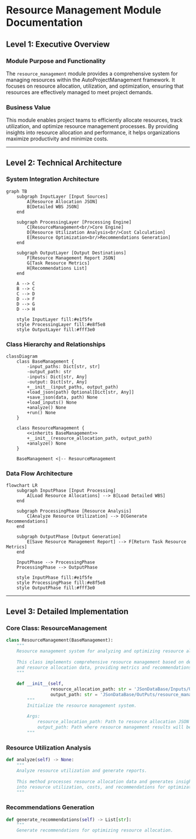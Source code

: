 # Resource Management Module Documentation

## Level 1: Executive Overview

### Module Purpose and Functionality
The `resource_management` module provides a comprehensive system for managing resources within the AutoProjectManagement framework. It focuses on resource allocation, utilization, and optimization, ensuring that resources are effectively managed to meet project demands.

### Business Value
This module enables project teams to efficiently allocate resources, track utilization, and optimize resource management processes. By providing insights into resource allocation and performance, it helps organizations maximize productivity and minimize costs.

---

## Level 2: Technical Architecture

### System Integration Architecture
```mermaid
graph TB
    subgraph InputLayer [Input Sources]
        A[Resource Allocation JSON]
        B[Detailed WBS JSON]
    end
    
    subgraph ProcessingLayer [Processing Engine]
        C[ResourceManagement<br/>Core Engine]
        D[Resource Utilization Analysis<br/>Cost Calculation]
        E[Resource Optimization<br/>Recommendations Generation]
    end
    
    subgraph OutputLayer [Output Destinations]
        F[Resource Management Report JSON]
        G[Task Resource Metrics]
        H[Recommendations List]
    end
    
    A --> C
    B --> C
    C --> D
    D --> F
    D --> G
    D --> H
    
    style InputLayer fill:#e1f5fe
    style ProcessingLayer fill:#e8f5e8
    style OutputLayer fill:#fff3e0
```

### Class Hierarchy and Relationships
```mermaid
classDiagram
    class BaseManagement {
        -input_paths: Dict[str, str]
        -output_path: str
        -inputs: Dict[str, Any]
        -output: Dict[str, Any]
        +__init__(input_paths, output_path)
        +load_json(path) Optional[Dict[str, Any]]
        +save_json(data, path) None
        +load_inputs() None
        +analyze() None
        +run() None
    }
    
    class ResourceManagement {
        <<inherits BaseManagement>>
        +__init__(resource_allocation_path, output_path)
        +analyze() None
    }
    
    BaseManagement <|-- ResourceManagement
```

### Data Flow Architecture
```mermaid
flowchart LR
    subgraph InputPhase [Input Processing]
        A[Load Resource Allocations] --> B[Load Detailed WBS]
    end
    
    subgraph ProcessingPhase [Resource Analysis]
        C[Analyze Resource Utilization] --> D[Generate Recommendations]
    end
    
    subgraph OutputPhase [Output Generation]
        E[Save Resource Management Report] --> F[Return Task Resource Metrics]
    end
    
    InputPhase --> ProcessingPhase
    ProcessingPhase --> OutputPhase
    
    style InputPhase fill:#e1f5fe
    style ProcessingPhase fill:#e8f5e8
    style OutputPhase fill:#fff3e0
```

---

## Level 3: Detailed Implementation

### Core Class: ResourceManagement
```python
class ResourceManagement(BaseManagement):
    """
    Resource management system for analyzing and optimizing resource allocation.
    
    This class implements comprehensive resource management based on detailed WBS
    and resource allocation data, providing metrics and recommendations for improvement.
    """
    
    def __init__(self,
                 resource_allocation_path: str = 'JSonDataBase/Inputs/UserInputs/resource_allocation.json',
                 output_path: str = 'JSonDataBase/OutPuts/resource_management.json') -> None:
        """
        Initialize the resource management system.
        
        Args:
            resource_allocation_path: Path to resource allocation JSON file
            output_path: Path where resource management results will be saved
        """
```

### Resource Utilization Analysis
```python
def analyze(self) -> None:
    """
    Analyze resource utilization and generate reports.
    
    This method processes resource allocation data and generates insights
    into resource utilization, costs, and recommendations for optimization.
    """
```

### Recommendations Generation
```python
def generate_recommendations(self) -> List[str]:
    """
    Generate recommendations for optimizing resource allocation.
